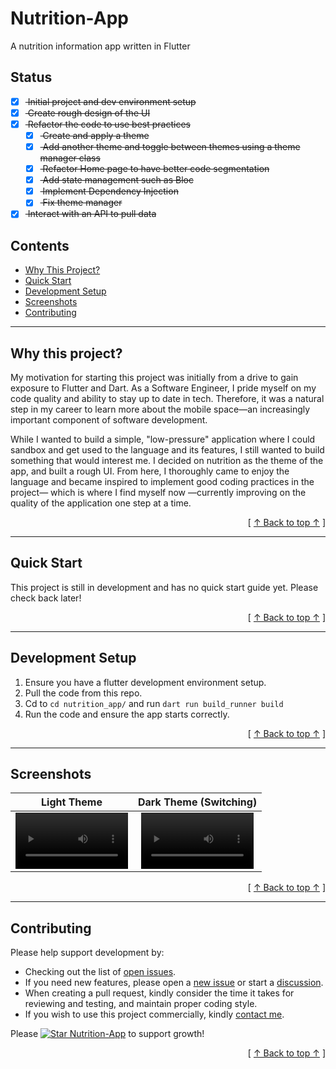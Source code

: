 # Nutrition-App
A nutrition information app written in Flutter

## Status
- [x] <strike> Initial project and dev environment setup </strike>
- [x] <strike> Create rough design of the UI </strike>
- [x] <strike> Refactor the code to use best practices </strike>
  - [x] <strike> Create and apply a theme </strike>
  - [x] <strike> Add another theme and toggle between themes using a theme manager class </strike>
  - [x] <strike> Refactor Home page to have better code segmentation </strike>
  - [x] <strike> Add state management such as Bloc </strike>
  - [x] <strike> Implement Dependency Injection </strike>
  - [x] <strike> Fix theme manager </strike>
- [x] <strike> Interact with an API to pull data </strike>

## Contents
* [Why This Project?](#why-this-project)
* [Quick Start](#quick-start)
* [Development Setup](#development-setup)
* [Screenshots](#screenshots)
* [Contributing](#contributing)

---

## Why this project?
My motivation for starting this project was initially from a drive to gain exposure to Flutter and Dart. As a Software Engineer, I pride myself on my code quality and ability to stay up to date in tech. Therefore, it was a natural step in my career to learn more about the mobile space—an increasingly important component of software development. 

While I wanted to build a simple, "low-pressure" application where I could sandbox and get used to the language and its features, I still wanted to build something that would interest me. I decided on nutrition as the theme of the app, and built a rough UI. From here, I thoroughly came to enjoy the language and became inspired to implement good coding practices in the project— which is where I find myself now —currently improving on the quality of the application one step at a time. 

<div align="right">[ <a href="#contents">↑ Back to top ↑</a> ]</div>

---

## Quick Start
This project is still in development and has no quick start guide yet. Please check back later!

<div align="right">[ <a href="#contents">↑ Back to top ↑</a> ]</div>

---

## Development Setup
1. Ensure you have a flutter development environment setup.
2. Pull the code from this repo.
3. Cd to `cd nutrition_app/` and run `dart run build_runner build`
4. Run the code and ensure the app starts correctly.

<div align="right">[ <a href="#contents">↑ Back to top ↑</a> ]</div>

---

## Screenshots

Light Theme | Dark Theme (Switching)
:-: | :-:
<video src='https://github.com/DillonWall/nutrition_app/assets/49173127/7a8a9c17-b9c3-438b-abdf-0127dcda1e0a' width=180 ></video> | <video src='https://github.com/DillonWall/nutrition_app/assets/49173127/6e456dab-c92c-4bc7-a4f5-97af877311d5' width=180 ></video>


<div align="right">[ <a href="#contents">↑ Back to top ↑</a> ]</div>

---

## Contributing
Please help support development by:
* Checking out the list of [open issues](https://github.com/DillonWall/Nutrition-App/issues?q=is%3Aissue+is%3Aopen+).
* If you need new features, please open a [new issue](https://github.com/DillonWall/Nutrition-App/issues) or start a [discussion](https://github.com/DillonWall/Nutrition-App/discussions).
* When creating a pull request, kindly consider the time it takes for reviewing and testing, and maintain proper coding style.
* If you wish to use this project commercially, kindly [contact me](https://github.com/DillonWall). 

Please [![Star Nutrition-App](https://img.shields.io/github/stars/DillonWall/Nutrition-App.svg?style=social&label=Star%20Nutrition-App)](https://github.com/DillonWall/Nutrition-App/) to support growth!

<div align="right">[ <a href="#contents">↑ Back to top ↑</a> ]</div>
